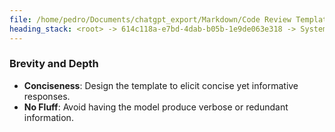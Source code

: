 ```yaml
---
file: /home/pedro/Documents/chatgpt_export/Markdown/Code Review Template Design.md
heading_stack: <root> -> 614c118a-e7bd-4dab-b05b-1e9de063e318 -> System -> 3131d9ce-3bbd-484f-ad76-d940b1b89d05 -> System -> aaa24d68-b640-47f4-8003-0fff2fcafd6c -> User -> dcb6f63d-9e74-4323-881a-676a66b09f52 -> Assistant -> Scope Definition -> Review Objective -> Ethical Guidelines -> Complexity -> Critical Sections -> Technical Depth -> Commentary and Rationale -> Code Smells and Anti-Patterns -> Suggested Improvements -> Test Coverage -> Concurrency and Performance -> Documentation -> aaa2cc11-bb55-4eb7-bac2-4a51c5c7fc26 -> User -> 6639f3ab-d612-4912-927a-c881ce116081 -> Assistant -> Structure and Formatting -> Content -> Interactivity -> Extensibility -> Usability -> Automation -> aaa20e00-6513-49de-97df-f6bf9c8c06c3 -> User -> 6ff1f292-044b-45be-997d-fd21ad691520 -> Assistant -> aaa299f2-2551-4084-8942-2f8df78204a5 -> User -> e0518dbf-f701-4180-98ce-d9545c7e087a -> Assistant -> aaa21371-7723-428e-b458-648552fa5e23 -> User -> f7a493ff-26df-4622-b69c-5cbe7de1042c -> Assistant -> aaa2456c-c3a5-42d2-821c-78656e0132eb -> User -> bf846e8e-cdd9-47db-b5f9-59059d933354 -> Assistant -> aaa2619d-0d4b-4eef-addf-d1d055249fa8 -> User -> 7307c40b-0515-4e4a-85ad-4f00a09a9ac8 -> Assistant -> Flexibility -> Structure -> Guidance for the Model -> Brevity and Depth
---
```

### Brevity and Depth
- **Conciseness**: Design the template to elicit concise yet informative responses.
- **No Fluff**: Avoid having the model produce verbose or redundant information.

